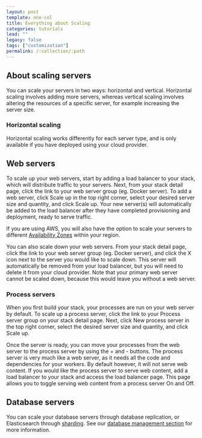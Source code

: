 ```yaml
---
layout: post
template: one-col
title: Everything about Scaling
categories: tutorials
lead: ""
legacy: false
tags: ["customization"]
permalink: /:collection/:path
---
```





## About scaling servers

You can scale your servers in two ways: horizontal and vertical. Horizontal scaling involves adding more servers, whereas vertical scaling involves altering the resources of a specific server, for example increasing the server size.

### Horizontal scaling

Horizontal scaling works differently for each server type, and is only available if you have deployed using your cloud provider.

## Web servers

To scale up your web servers, start by adding a load balancer to your stack, which will distribute traffic to your servers. Next, from your stack detail page, click the link to your web server group (eg. Docker server). To add a web server, click Scale up in the top right corner, select your desired server size and quantity, and click Scale up. Your new server(s) will automatically be added to the load balancer after they have completed provisioning and deployment, ready to serve traffic.

If you are using AWS, you will also have the option to scale your servers to different [Availability Zones](http://docs.aws.amazon.com/AWSEC2/latest/UserGuide/using-regions-availability-zones.html) within your region.

You can also scale down your web servers. From your stack detail page, click the link to your web server group (eg. Docker server), and click the X icon next to the server you would like to scale down. This server will automatically be removed from your load balancer, but you will need to delete it from your cloud provider. Note that your primary web server cannot be scaled down, because this would leave you without a web server.

### Process servers
When you first build your stack, your processes are run on your web server by default. To scale up a process server, click the link to your Process server group on your stack detail page. Next, click New process server in the top right corner, select the desired server size and quantity, and click Scale up.

Once the server is ready, you can move your processes from the web server to the process server by using the + and - buttons. The process server is very much like a web server, as it needs all the code and dependencies for your workers. By default however, it will not serve web content. If you would like the process server to serve web content, add a load balancer to your stack and access the load balancer page. This page allows you to toggle serving web content from a process server On and Off.

## Database servers

You can scale your database servers through database replication, or Elasticsearch through [sharding](/node/how-to-guides/databases/elasticsearch-scaling.html). See our [database management section](/node/how-to-guides/databases/database-customization.html) for more information.
